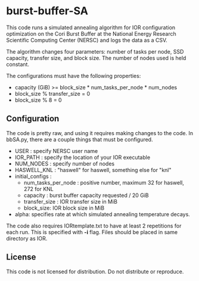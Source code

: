 # burst-buffer-SA

This code runs a simulated annealing algorithm for IOR configuration optimization on the Cori Burst Buffer at the National Energy Research Scientific Computing Center (NERSC) and logs the data as a CSV. 

The algorithm changes four parameters: number of tasks per node, SSD capacity, transfer size, and block size. The number of nodes used is held constant. 

The configurations must have the following properties:
* capacity (GiB) >= block_size * num_tasks_per_node * num_nodes
* block_size % transfer_size = 0
* block_size % 8 = 0

## Configuration

The code is pretty raw, and using it requires making changes to the code. In bbSA.py, there are a couple things that must be configured.
* USER : specify NERSC user name
* IOR_PATH : specify the location of your IOR executable
* NUM_NODES : specify number of nodes
* HASWELL_KNL : "haswell" for haswell, something else for "knl"
* initial_configs :
  * num_tasks_per_node : positive number, maximum 32 for haswell, 272 for KNL
  * capacity : burst buffer capacity requested / 20 GiB
  * transfer_size : IOR transfer size in MiB
  * block_size: IOR block size in MiB
* alpha: specifies rate at which simulated annealing temperature decays. 

The code also requires IORtemplate.txt to have at least 2 repetitions for each run. This is specified with **-i** flag.
Files should be placed in same directory as IOR.
  
## License

This code is not licensed for distribution. Do not distribute or reproduce. 
